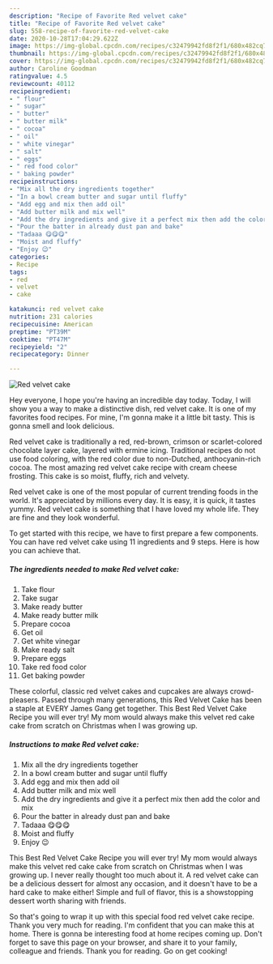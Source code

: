```yaml
---
description: "Recipe of Favorite Red velvet cake"
title: "Recipe of Favorite Red velvet cake"
slug: 558-recipe-of-favorite-red-velvet-cake
date: 2020-10-28T17:04:29.622Z
image: https://img-global.cpcdn.com/recipes/c32479942fd8f2f1/680x482cq70/red-velvet-cake-recipe-main-photo.jpg
thumbnail: https://img-global.cpcdn.com/recipes/c32479942fd8f2f1/680x482cq70/red-velvet-cake-recipe-main-photo.jpg
cover: https://img-global.cpcdn.com/recipes/c32479942fd8f2f1/680x482cq70/red-velvet-cake-recipe-main-photo.jpg
author: Caroline Goodman
ratingvalue: 4.5
reviewcount: 40112
recipeingredient:
- " flour"
- " sugar"
- " butter"
- " butter milk"
- " cocoa"
- " oil"
- " white vinegar"
- " salt"
- " eggs"
- " red food color"
- " baking powder"
recipeinstructions:
- "Mix all the dry ingredients together"
- "In a bowl cream butter and sugar until fluffy"
- "Add egg and mix then add oil"
- "Add butter milk and mix well"
- "Add the dry ingredients and give it a perfect mix then add the color and mix"
- "Pour the batter in already dust pan and bake"
- "Tadaaa 😋😋😋"
- "Moist and fluffy"
- "Enjoy 😉"
categories:
- Recipe
tags:
- red
- velvet
- cake

katakunci: red velvet cake 
nutrition: 231 calories
recipecuisine: American
preptime: "PT39M"
cooktime: "PT47M"
recipeyield: "2"
recipecategory: Dinner

---
```



![Red velvet cake](https://img-global.cpcdn.com/recipes/c32479942fd8f2f1/680x482cq70/red-velvet-cake-recipe-main-photo.jpg)

Hey everyone, I hope you're having an incredible day today. Today, I will show you a way to make a distinctive dish, red velvet cake. It is one of my favorites food recipes. For mine, I'm gonna make it a little bit tasty. This is gonna smell and look delicious.

Red velvet cake is traditionally a red, red-brown, crimson or scarlet-colored chocolate layer cake, layered with ermine icing. Traditional recipes do not use food coloring, with the red color due to non-Dutched, anthocyanin-rich cocoa. The most amazing red velvet cake recipe with cream cheese frosting. This cake is so moist, fluffy, rich and velvety.

Red velvet cake is one of the most popular of current trending foods in the world. It's appreciated by millions every day. It is easy, it is quick, it tastes yummy. Red velvet cake is something that I have loved my whole life. They are fine and they look wonderful.


To get started with this recipe, we have to first prepare a few components. You can have red velvet cake using 11 ingredients and 9 steps. Here is how you can achieve that.

<!--inarticleads1-->

##### The ingredients needed to make Red velvet cake:

1. Take  flour
1. Take  sugar
1. Make ready  butter
1. Make ready  butter milk
1. Prepare  cocoa
1. Get  oil
1. Get  white vinegar
1. Make ready  salt
1. Prepare  eggs
1. Take  red food color
1. Get  baking powder


These colorful, classic red velvet cakes and cupcakes are always crowd-pleasers. Passed through many generations, this Red Velvet Cake has been a staple at EVERY James Gang get together. This Best Red Velvet Cake Recipe you will ever try! My mom would always make this velvet red cake cake from scratch on Christmas when I was growing up. 

<!--inarticleads2-->

##### Instructions to make Red velvet cake:

1. Mix all the dry ingredients together
1. In a bowl cream butter and sugar until fluffy
1. Add egg and mix then add oil
1. Add butter milk and mix well
1. Add the dry ingredients and give it a perfect mix then add the color and mix
1. Pour the batter in already dust pan and bake
1. Tadaaa 😋😋😋
1. Moist and fluffy
1. Enjoy 😉


This Best Red Velvet Cake Recipe you will ever try! My mom would always make this velvet red cake cake from scratch on Christmas when I was growing up. I never really thought too much about it. A red velvet cake can be a delicious dessert for almost any occasion, and it doesn&#39;t have to be a hard cake to make either! Simple and full of flavor, this is a showstopping dessert worth sharing with friends. 

So that's going to wrap it up with this special food red velvet cake recipe. Thank you very much for reading. I'm confident that you can make this at home. There is gonna be interesting food at home recipes coming up. Don't forget to save this page on your browser, and share it to your family, colleague and friends. Thank you for reading. Go on get cooking!
